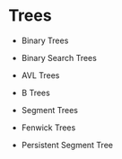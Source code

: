 # Trees

- Binary Trees

- Binary Search Trees

- AVL Trees

- B Trees

- Segment Trees

- Fenwick Trees

- Persistent Segment Tree
